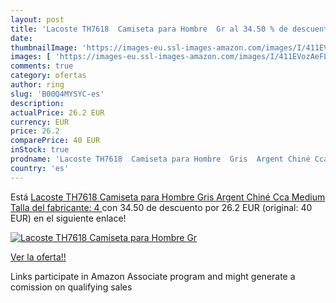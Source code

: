 ```yaml
---
layout: post
title: 'Lacoste TH7618  Camiseta para Hombre  Gr al 34.50 % de descuento'
date: 
thumbnailImage: 'https://images-eu.ssl-images-amazon.com/images/I/411EVozAeFL._SL200_.jpg'
images: [ 'https://images-eu.ssl-images-amazon.com/images/I/411EVozAeFL._SL200_.jpg' ]
comments: true
category: ofertas
author: ring
slug: 'B00Q4MYSYC-es'
description:
actualPrice: 26.2 EUR
currency: EUR
price: 26.2
comparePrice: 40 EUR
inStock: true
prodname: 'Lacoste TH7618  Camiseta para Hombre  Gris  Argent Chiné Cca   Medium  Talla del fabricante: 4 '
country: 'es'
---
```


Está [Lacoste TH7618  Camiseta para Hombre  Gris  Argent Chiné Cca   Medium  Talla del fabricante: 4 ](https://www.amazon.es/dp/B00Q4MYSYC/?tag=tolees-21) con 34.50 de descuento por 26.2 EUR (original: 40 EUR) en el siguiente enlace!

[![Lacoste TH7618  Camiseta para Hombre  Gr](https://images-eu.ssl-images-amazon.com/images/I/411EVozAeFL._SL200_.jpg)](https://www.amazon.es/dp/B00Q4MYSYC/?tag=tolees-21)

[Ver la oferta!!](https://www.amazon.es/dp/B00Q4MYSYC/?tag=tolees-21)

Links participate in Amazon Associate program and might generate a comission on qualifying sales


